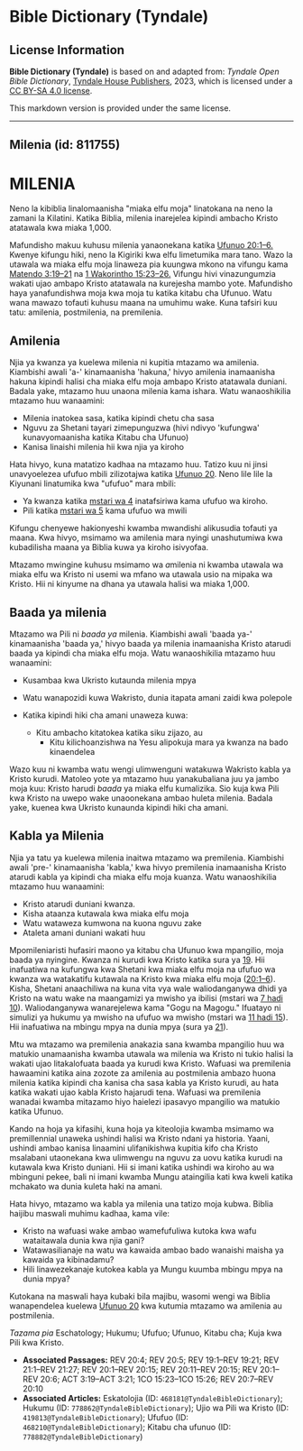 # Bible Dictionary (Tyndale)

## License Information

**Bible Dictionary (Tyndale)** is based on and adapted from: _Tyndale Open Bible Dictionary_, [Tyndale House Publishers](https://tyndaleopenresources.com/), 2023, which is licensed under a [CC BY-SA 4.0 license](https://creativecommons.org/licenses/by-sa/4.0/legalcode.en).

This markdown version is provided under the same license.



--------------------------------

## Milenia (id: 811755)

MILENIA
=======

Neno la kibiblia linalomaanisha "miaka elfu moja" linatokana na neno la zamani la Kilatini. Katika Biblia, milenia inarejelea kipindi ambacho Kristo atatawala kwa miaka 1,000\.

Mafundisho makuu kuhusu milenia yanaonekana katika [Ufunuo 20:1–6\.](https://ref.ly/Rev20:1-Rev20:6) Kwenye kifungu hiki, neno la Kigiriki kwa elfu limetumika mara tano. Wazo la utawala wa miaka elfu moja linaweza pia kuungwa mkono na vifungu kama [Matendo 3:19–21](https://ref.ly/Acts3:19-Acts3:21) na [1 Wakorintho 15:23–26\.](https://ref.ly/1Cor15:23-1Cor15:26) Vifungu hivi vinazungumzia wakati ujao ambapo Kristo atatawala na kurejesha mambo yote. Mafundisho haya yanafundishwa moja kwa moja tu katika kitabu cha Ufunuo. Watu wana mawazo tofauti kuhusu maana na umuhimu wake. Kuna tafsiri kuu tatu: amilenia, postmilenia, na premilenia.

Amilenia
--------

Njia ya kwanza ya kuelewa milenia ni kupitia mtazamo wa amilenia. Kiambishi awali 'a\-' kinamaanisha 'hakuna,' hivyo amilenia inamaanisha hakuna kipindi halisi cha miaka elfu moja ambapo Kristo atatawala duniani. Badala yake, mtazamo huu unaona milenia kama ishara. Watu wanaoshikilia mtazamo huu wanaamini:

* Milenia inatokea sasa, katika kipindi chetu cha sasa
* Nguvu za Shetani tayari zimepunguzwa (hivi ndivyo 'kufungwa' kunavyomaanisha katika Kitabu cha Ufunuo)
* Kanisa linaishi milenia hii kwa njia ya kiroho

Hata hivyo, kuna matatizo kadhaa na mtazamo huu. Tatizo kuu ni jinsi unavyoelezea ufufuo mbili zilizotajwa katika [Ufunuo 20](https://ref.ly/Rev20:1-Rev20:15). Neno lile lile la Kiyunani linatumika kwa "ufufuo" mara mbili:

* Ya kwanza katika [mstari wa 4](https://ref.ly/Rev20:4) inatafsiriwa kama ufufuo wa kiroho.
* Pili katika [mstari wa 5](https://ref.ly/Rev20:5) kama ufufuo wa mwili

Kifungu chenyewe hakionyeshi kwamba mwandishi alikusudia tofauti ya maana. Kwa hivyo, msimamo wa amilenia mara nyingi unashutumiwa kwa kubadilisha maana ya Biblia kuwa ya kiroho isivyofaa.

Mtazamo mwingine kuhusu msimamo wa *a*milenia ni kwamba utawala wa miaka elfu wa Kristo ni usemi wa mfano wa utawala usio na mipaka wa Kristo. Hii ni kinyume na dhana ya utawala halisi wa miaka 1,000\.

Baada ya milenia
----------------

Mtazamo wa Pili ni *baada ya* milenia. Kiambishi awali 'baada ya\-' kinamaanisha 'baada ya,' hivyo baada ya milenia inamaanisha Kristo atarudi baada ya kipindi cha miaka elfu moja. Watu wanaoshikilia mtazamo huu wanaamini:

* Kusambaa kwa Ukristo kutaunda milenia mpya
* Watu wanapozidi kuwa Wakristo, dunia itapata amani zaidi kwa polepole
* Katika kipindi hiki cha amani unaweza kuwa:

    + Kitu ambacho kitatokea katika siku zijazo, au
        + Kitu kilichoanzishwa na Yesu alipokuja mara ya kwanza na bado kinaendelea

Wazo kuu ni kwamba watu wengi ulimwenguni watakuwa Wakristo kabla ya Kristo kurudi. Matoleo yote ya mtazamo huu yanakubaliana juu ya jambo moja kuu: Kristo harudi *baada* ya miaka elfu kumalizika. Sio kuja kwa Pili kwa Kristo na uwepo wake unaoonekana ambao huleta milenia. Badala yake, kuenea kwa Ukristo kunaunda kipindi hiki cha amani.

Kabla ya Milenia
----------------

Njia ya tatu ya kuelewa milenia inaitwa mtazamo wa premilenia. Kiambishi awali 'pre\-' kinamaanisha 'kabla,' kwa hivyo premilenia inamaanisha Kristo atarudi kabla ya kipindi cha miaka elfu moja kuanza. Watu wanaoshikilia mtazamo huu wanaamini:

* Kristo atarudi duniani kwanza.
* Kisha ataanza kutawala kwa miaka elfu moja
* Watu wataweza kumwona na kuona nguvu zake
* Ataleta amani duniani wakati huu

Mpomileniaristi hufasiri maono ya kitabu cha Ufunuo kwa mpangilio, moja baada ya nyingine. Kwanza ni kurudi kwa Kristo katika sura ya [19](https://ref.ly/Rev19:1-Rev19:21). Hii inafuatiwa na kufungwa kwa Shetani kwa miaka elfu moja na ufufuo wa kwanza wa watakatifu kutawala na Kristo kwa miaka elfu moja ([20:1–6](https://ref.ly/Rev20:1-Rev20:6)). Kisha, Shetani anaachiliwa na kuna vita vya wale waliodanganywa dhidi ya Kristo na watu wake na maangamizi ya mwisho ya ibilisi (mstari wa [7 hadi 10](https://ref.ly/Rev20:7-Rev20:10)). Waliodanganywa wanarejelewa kama "Gogu na Magogu." Ifuatayo ni simulizi ya hukumu ya mwisho na ufufuo wa mwisho (mstari wa [11 hadi 15](https://ref.ly/Rev20:11-Rev20:15)). Hii inafuatiwa na mbingu mpya na dunia mpya (sura ya [21](https://ref.ly/Rev21:1-Rev21:27)).

Mtu wa mtazamo wa premilenia anakazia sana kwamba mpangilio huu wa matukio unamaanisha kwamba utawala wa milenia wa Kristo ni tukio halisi la wakati ujao litakalofuata baada ya kurudi kwa Kristo. Wafuasi wa premilenia hawaamini katika aina zozote za amilenia au postmilenia ambazo huona milenia katika kipindi cha kanisa cha sasa kabla ya Kristo kurudi, au hata katika wakati ujao kabla Kristo hajarudi tena. Wafuasi wa premilenia wanadai kwamba mitazamo hiyo haielezi ipasavyo mpangilio wa matukio katika Ufunuo.

Kando na hoja ya kifasihi, kuna hoja ya kiteolojia kwamba msimamo wa premillennial unaweka ushindi halisi wa Kristo ndani ya historia. Yaani, ushindi ambao kanisa linaamini ulifanikishwa kupitia kifo cha Kristo msalabani utaonekana kwa ulimwengu na nguvu za uovu katika kurudi na kutawala kwa Kristo duniani. Hii si imani katika ushindi wa kiroho au wa mbinguni pekee, bali ni imani kwamba Mungu ataingilia kati kwa kweli katika mchakato wa dunia kuleta haki na amani.

Hata hivyo, mtazamo wa kabla ya milenia una tatizo moja kubwa. Biblia haijibu maswali muhimu kadhaa, kama vile:

* Kristo na wafuasi wake ambao wamefufuliwa kutoka kwa wafu wataitawala dunia kwa njia gani?
* Watawasilianaje na watu wa kawaida ambao bado wanaishi maisha ya kawaida ya kibinadamu?
* Hili linawezekanaje kutokea kabla ya Mungu kuumba mbingu mpya na dunia mpya?

Kutokana na maswali haya kubaki bila majibu, wasomi wengi wa Biblia wanapendelea kuelewa [Ufunuo 20](https://ref.ly/Rev20:1-Rev20:15) kwa kutumia mtazamo wa amilenia au postmilenia.

*Tazama pia* Eschatology; Hukumu; Ufufuo; Ufunuo, Kitabu cha; Kuja kwa Pili kwa Kristo.

* **Associated Passages:** REV 20:4; REV 20:5; REV 19:1–REV 19:21; REV 21:1–REV 21:27; REV 20:1–REV 20:15; REV 20:11–REV 20:15; REV 20:1–REV 20:6; ACT 3:19–ACT 3:21; 1CO 15:23–1CO 15:26; REV 20:7–REV 20:10
* **Associated Articles:** Eskatolojia (ID: `468181@TyndaleBibleDictionary`); Hukumu (ID: `778862@TyndaleBibleDictionary`); Ujio wa Pili wa Kristo (ID: `419813@TyndaleBibleDictionary`); Ufufuo (ID: `468210@TyndaleBibleDictionary`);  Kitabu cha ufunuo (ID: `778882@TyndaleBibleDictionary`)

